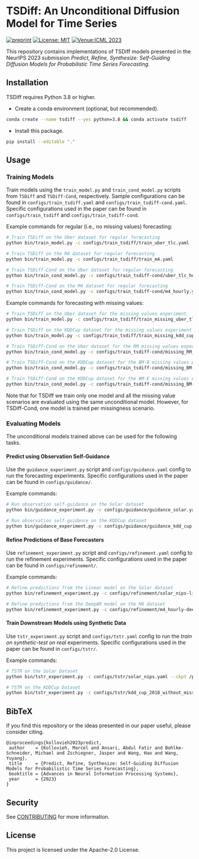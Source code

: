 # TSDiff: An Unconditional Diffusion Model for Time Series

[![preprint](https://img.shields.io/static/v1?label=arXiv&message=2301.11308&color=B31B1B)](https://arxiv.org/abs/2307.11494)
[![License: MIT](https://img.shields.io/badge/License-Apache--2.0-yellow.svg)](https://opensource.org/licenses/Apache-2.0)
[![Venue:ICML 2023](https://img.shields.io/badge/Venue-NeurIPS%202023-007CFF)](https://neurips.cc/)

This repository contains implementations of TSDiff models presented in the NeurIPS 2023 submission *Predict, Refine, Synthesize: Self-Guiding Diffusion Models for Probabilistic Time Series Forecasting*.

## Installation

TSDiff requires Python 3.8 or higher.

* Create a conda environment (optional, but recommended).
```sh
conda create --name tsdiff --yes python=3.8 && conda activate tsdiff
```
* Install this package.
```sh
pip install --editable "."
```

## Usage

### Training Models

Train models using the `train_model.py` and `train_cond_model.py` scripts from `TSDiff` and `TSDiff-Cond`, respectively. Sample configurations can be found in `configs/train_tsdiff.yaml` and `configs/train_tsdiff-cond.yaml`. Specific configurations used in the paper can be found in `configs/train_tsdiff` and `configs/train_tsdiff-cond`.

Example commands for regular (i.e., no missing values) forecasting:
```sh
# Train TSDiff on the Uber dataset for regular forecasting
python bin/train_model.py -c configs/train_tsdiff/train_uber_tlc.yaml

# Train TSDiff on the M4 dataset for regular forecasting
python bin/train_model.py -c configs/train_tsdiff/train_m4.yaml

# Train TSDiff-Cond on the Uber dataset for regular forecasting
python bin/train_cond_model.py -c configs/train_tsdiff-cond/uber_tlc_hourly.yaml

# Train TSDiff-Cond on the M4 dataset for regular forecasting
python bin/train_cond_model.py -c configs/train_tsdiff-cond/m4_hourly.yaml
```

Example commands for forecasting with missing values:
```sh
# Train TSDiff on the Uber dataset for the missing values experiment
python bin/train_model.py -c configs/train_tsdiff/train_missing_uber_tlc.yaml

# Train TSDiff on the KDDCup dataset for the missing values experiment
python bin/train_model.py -c configs/train_tsdiff/train_missing_kdd_cup.yaml

# Train TSDiff-Cond on the Uber dataset for the RM missing values experiment
python bin/train_cond_model.py -c configs/train_tsdiff-cond/missing_RM_uber_tlc_hourly.yaml

# Train TSDiff-Cond on the KDDCup dataset for the BM-B missing values experiment
python bin/train_cond_model.py -c configs/train_tsdiff-cond/missing_BM-B_kdd_cup_2018_without_missing.yaml

# Train TSDiff-Cond on the KDDCup dataset for the BM-E missing values experiment
python bin/train_cond_model.py -c configs/train_tsdiff-cond/missing_BM-E_kdd_cup_2018_without_missing.yaml
```
Note that for TSDiff we train only one model and all the missing value scenarios are evaluated using the same unconditional model. However, for TSDiff-Cond, one model is trained per missingness scenario.

### Evaluating Models
The unconditional models trained above can be used for the following tasks.

#### Predict using Observation Self-Guidance
Use the `guidance_experiment.py` script and `configs/guidance.yaml` config to run the forecasting experiments. Specific configurations used in the paper can be found in `configs/guidance/`.

Example commands:
```sh
# Run observation self-guidance on the Solar dataset
python bin/guidance_experiment.py -c configs/guidance/guidance_solar.yaml --ckpt /path/to/ckpt

# Run observation self-guidance on the KDDCup dataset
python bin/guidance_experiment.py -c configs/guidance/guidance_kdd_cup.yaml --ckpt /path/to/ckpt
```

#### Refine Predictions of Base Forecasters
Use `refinement_experiment.py` script and `configs/refinement.yaml` config to run the refinement experiments. Specific configurations used in the paper can be found in `configs/refinement/`.

Example commands:
```sh
# Refine predictions from the Linear model on the Solar dataset
python bin/refinement_experiment.py -c configs/refinement/solar_nips-linear.yaml --ckpt /path/to/ckpt

# Refine predictions from the DeepAR model on the M4 dataset
python bin/refinement_experiment.py -c configs/refinement/m4_hourly-deepar.yaml --ckpt /path/to/ckpt
```
#### Train Downstream Models using Synthetic Data
Use `tstr_experiment.py` script and `configs/tstr.yaml` config to run the _train on synthetic-test on real_ experiments. Specific configurations used in the paper can be found in `configs/tstr/`.

Example commands:
```sh
# TSTR on the Solar Dataset
python bin/tstr_experiment.py -c configs/tstr/solar_nips.yaml --ckpt /path/to/ckpt

# TSTR on the KDDCup Dataset
python bin/tstr_experiment.py -c configs/tstr/kdd_cup_2018_without_missing.yaml --ckpt /path/to/ckpt
```

## BibTeX

If you find this repository or the ideas presented in our paper useful, please consider citing.

```
@inproceedings{kollovieh2023predict,
 author    = {Kollovieh, Marcel and Ansari, Abdul Fatir and Bohlke-Schneider, Michael and Zschiegner, Jasper and Wang, Hao and Wang, Yuyang},
 title     = {Predict, Refine, Synthesize: Self-Guiding Diffusion Models for Probabilistic Time Series Forecasting},
 booktitle = {Advances in Neural Information Processing Systems},
 year      = {2023}
}
```

## Security

See [CONTRIBUTING](CONTRIBUTING.md#security-issue-notifications) for more information.

## License

This project is licensed under the Apache-2.0 License.

